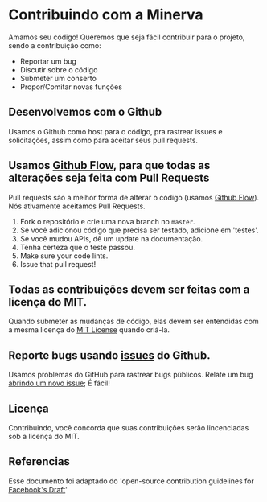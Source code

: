 # Contribuindo com a Minerva
Amamos seu código! Queremos que seja fácil contribuir para o projeto, sendo a contribuição como:

- Reportar um bug
- Discutir sobre o código
- Submeter um conserto
- Propor/Comitar novas funções

## Desenvolvemos com o Github
Usamos o Github como host para o código, pra rastrear issues e solicitações, assim como para aceitar seus pull requests.

## Usamos [Github Flow](https://docs.github.com/en/get-started/quickstart/github-flow), para que todas as alterações seja feita com Pull Requests
Pull requests são a melhor forma de alterar o código (usamos [Github Flow](https://docs.github.com/en/get-started/quickstart/github-flow)). Nós ativamente aceitamos Pull Requests.

1. Fork o repositório e crie uma nova branch no `master`.
2. Se você adicionou código que precisa ser testado, adicione em 'testes'.
3. Se você mudou APIs, dê um update na documentação.
4. Tenha certeza que o teste passou.
6. Make sure your code lints.
7. Issue that pull request!


## Todas as contribuições devem ser feitas com a licença do MIT.
Quando submeter as mudanças de código, elas devem ser entendidas com a mesma licença do [MIT License](http://choosealicense.com/licenses/mit/) quando criá-la.

## Reporte bugs usando [issues](https://github.com/briandk/transcriptase-atom/issues) do Github.
Usamos problemas do GitHub para rastrear bugs públicos. Relate um bug [abrindo um novo issue](); É fácil!
<!-- 
## Write bug reports com detalhes
[This is an example](http://stackoverflow.com/q/12488905/180626) of a bug report I wrote, and I think it's not a bad model. Here's [another example from Craig Hockenberry](http://www.openradar.me/11905408), an app developer whom I greatly respect.
 -->
<!--  
**Great Bug Reports** tend to have:

- A quick summary and/or background
- Steps to reproduce
  - Be specific!
  - Give sample code if you can. [My stackoverflow question](http://stackoverflow.com/q/12488905/180626) includes sample code that *anyone* with a base R setup can run to reproduce what I was seeing
- What you expected would happen
- What actually happens
- Notes (possibly including why you think this might be happening, or stuff you tried that didn't work)

People *love* thorough bug reports. I'm not even kidding. -->

<!-- ## Use um modo de codar consistente
I'm again borrowing these from [Facebook's Guidelines](https://github.com/facebook/draft-js/blob/a9316a723f9e918afde44dea68b5f9f39b7d9b00/CONTRIBUTING.md)

* 2 spaces for indentation rather than tabs
* You can try running `npm run lint` for style unification -->

## Licença
Contribuindo, você concorda que suas contribuições serão lincenciadas sob a licença do MIT.

## Referencias
Esse documento foi adaptado do 'open-source contribution guidelines for [Facebook's Draft](https://github.com/facebook/draft-js/blob/a9316a723f9e918afde44dea68b5f9f39b7d9b00/CONTRIBUTING.md)'
